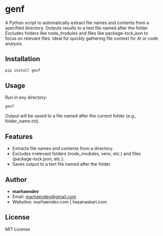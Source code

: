 # genf
A Python script to automatically extract file names and contents from a specified directory. Outputs results to a text file named after the folder. Excludes folders like node_modules and files like package-lock.json to focus on relevant files. Ideal for quickly gathering file context for AI or code analysis.

## Installation
```bash
pip install genf
```

## Usage
Run in any directory:
```bash
genf
```
Output will be saved to a file named after the current folder (e.g., folder_name.txt).

## Features
- Extracts file names and contents from a directory.
- Excludes irrelevant folders (node_modules, venv, etc.) and files (package-lock.json, etc.).
- Saves output to a text file named after the folder.
    
## Author
- **marhaendev**
- Email: marhaendev@gmail.com
- Websites: marhaendev.com | hasanaskari.com
    
## License
MIT License